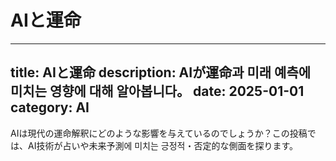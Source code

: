 # AIと運命

---
title: AIと運命
description: AIが運命과 미래 예측에 미치는 영향에 대해 알아봅니다。
date: 2025-01-01
category: AI
---

AIは現代の運命解釈にどのような影響を与えているのでしょうか？この投稿では、AI技術が占いや未来予測에 미치는 긍정적・否定的な側面を探ります。

